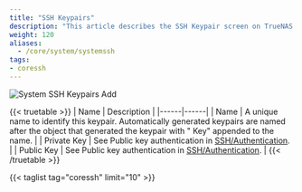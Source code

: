 ```yaml
---
title: "SSH Keypairs"
description: "This article describes the SSH Keypair screen on TrueNAS CORE."
weight: 120
aliases:
  - /core/system/systemssh
tags:
- coressh
---
```


![System SSH Keypairs Add](/images/CORE/12.0/SystemSSHKeypairsAdd.png "System SSH Keypairs Add")

{{< truetable >}}
| Name | Description |
|------|------|
| Name | A unique name to identify this keypair. Automatically generated keypairs are named after the object that generated the keypair with " Key" appended to the name. |
| Private Key | See Public key authentication in [SSH/Authentication](https://www.freebsd.org/cgi/man.cgi?query=ssh). |
| Public Key | See Public key authentication in [SSH/Authentication](https://www.freebsd.org/cgi/man.cgi?query=ssh). | 
{{< /truetable >}}

{{< taglist tag="coressh" limit="10" >}}
